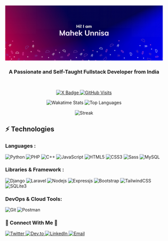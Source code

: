 <p align="center">
  <img src="https://github.com/MahekUnnisa/MahekUnnisa/blob/main/README%20Header.png" alt="Header Image" />
</p>

<h3 align="center">A Passionate and Self-Taught Fullstack Developer from India</h3>

<br />

<p align="center">
  <a href="https://x.com/themahekunnisa">
    <img src="https://img.shields.io/twitter/follow/themahekunnisa?style=for-the-badge&logo=x&logoColor=black&color=white&labelColor=white" alt="X Badge" />
  </a>
  <a href="https://github.com/MahekUnnisa">
    <img src="https://komarev.com/ghpvc/?username=mahekunnisa&label=PROFILE+VIEWS&style=for-the-badge&logo=github&logoColor=black&labelColor=white&color=ff69b4" alt="GitHub Visits" />
  </a>
</p>

<p align="center">
  <img height=200 align="center" src="https://github-readme-stats.vercel.app/api/wakatime?username=mahekunnisa&layout=compact&theme=radical&hide_border=true" alt="Wakatime Stats" />
  <img height=200 align="center" src="https://github-readme-stats.vercel.app/api/top-langs/?username=mahekunnisa&layout=compact&theme=radical&hide_border=true" alt="Top Languages" />
<p align="center">
	<img height=200 align="center" src="https://streak-stats.demolab.com/?user=mahekunnisa&layout=compact&theme=radical&hide_border=true&hide_total_contributions=true" alt="Streak" />
</p>
</p>

## ⚡ Technologies

### Languages :

![Python](https://img.shields.io/badge/-Python-blue?style=for-the-badge&logo=Python&logoColor=white)
![PHP](https://img.shields.io/badge/-php-purple?style=for-the-badge&logo=PHP&logoColor=white)
![C++](https://img.shields.io/badge/-C++-00599C?style=for-the-badge&logo=C++)
![JavaScript](https://img.shields.io/badge/-JavaScript-EDD718?style=for-the-badge&logo=javascript&logoColor=white)
![HTML5](https://img.shields.io/badge/-HTML5-DD4B25?style=for-the-badge&logo=html5&logoColor=white)
![CSS3](https://img.shields.io/badge/-CSS3-3595CF?style=for-the-badge&logo=css3&logoColor=white)
![Sass](https://img.shields.io/badge/-sass-C76494?style=for-the-badge&logo=sass&logoColor=white)
![MySQL](https://img.shields.io/badge/-MySQL-EA8C10?style=for-the-badge&logo=mysql&logoColor=white)

### Libraries & Framework :

![Django](https://img.shields.io/badge/-Django-29A373?style=for-the-badge&logo=Django&logoColor=white)
![Laravel](https://img.shields.io/badge/-Laravel-563D7C?style=for-the-badge&logo=Laravel&logoColor=white)
![Nodejs](https://img.shields.io/badge/-Nodejs-67B73D?style=for-the-badge&logo=Node.js&logoColor=white)
![Expressjs](https://img.shields.io/badge/-Expressjs-grey?style=for-the-badge&logo=Node.js&logoColor=white)
![Bootstrap](https://img.shields.io/badge/-Bootstrap-563D7C?style=for-the-badge&logo=bootstrap&logoColor=white)
![TailwindCSS](https://img.shields.io/badge/-TailwindCSS-darkblue?style=for-the-badge&logo=TailwindCSS&logoColor=white)
![SQLite3](https://img.shields.io/badge/-SQLite3-87D5F1.svg?style=for-the-badge&logo=sqlite&logoColor=white)

### DevOps & Cloud Tools:

![Git](https://img.shields.io/badge/-Git-gray?style=for-the-badge&logo=git&logoColor=white)
![Postman](https://img.shields.io/badge/Postman-FF6C37?style=for-the-badge&logo=postman&logoColor=white)

<h3 align="left">🌟 Connect With Me 🌟</h3>

<p align="left">
  <a href="https://twitter.com/themahekunnisa" target="_blank">
    <img src="https://logo.clearbit.com/twitter.com" alt="Twitter" height="40" width="40" />
  </a>
  <a href="https://dev.to/themahekunnisa" target="_blank">
    <img src="https://logo.clearbit.com/dev.to" alt="Dev.to" height="40" width="40" />
  </a>
  <a href="https://linkedin.com/in/mahekunnisa" target="_blank">
    <img src="https://logo.clearbit.com/linkedin.com" alt="LinkedIn" height="35" width="35" />
  </a>
  <a href="mailto:mahekunnisa011@gmail.com" target="_blank">
    <img src="https://logo.clearbit.com/gmail.com" alt="Email" height="40" width="40" />
  </a>
</p>
